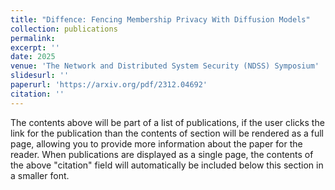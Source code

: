 ```yaml
---
title: "Diffence: Fencing Membership Privacy With Diffusion Models"
collection: publications
permalink: 
excerpt: ''
date: 2025
venue: 'The Network and Distributed System Security (NDSS) Symposium'
slidesurl: ''
paperurl: 'https://arxiv.org/pdf/2312.04692'
citation: ''
---
```


The contents above will be part of a list of publications, if the user clicks the link for the publication than the contents of section will be rendered as a full page, allowing you to provide more information about the paper for the reader. When publications are displayed as a single page, the contents of the above "citation" field will automatically be included below this section in a smaller font.
